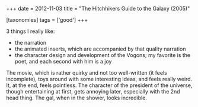 +++
date = 2012-11-03
title = "The Hitchhikers Guide to the Galaxy (2005)"

[taxonomies]
tags = ['good']
+++

3 things I really like:

-   the narration
-   the animated inserts, which are accompanied by that quality
    narration
-   the character design and development of the Vogons; my favorite is
    the poet, and each second with him is a joy

The movie, which is rather quirky and not too well-written (it feels
incomplete), toys around with some interesting ideas, and feels really
weird. It, at the end, feels pointless. The character of the president
of the universe, though entertaining at first, gets annoying later,
especially with the 2nd head thing. The gal, when in the shower, looks
incredible.
